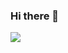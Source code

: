 ### Hi there 👋
<a href="https://opgc.me/#/users/hyoeunla" target="_blank"><img src="https://api.opgc.me/githubs/users/hyoeunla/tag/?theme=basic" /></a>

<!--
**hyoeunla/hyoeunla** is a ✨ _special_ ✨ repository because its `README.md` (this file) appears on your GitHub profile.

Here are some ideas to get you started:

- 🔭 I’m currently working on ...
- 🌱 I’m currently learning ...
- 👯 I’m looking to collaborate on ...
- 🤔 I’m looking for help with ...
- 💬 Ask me about ...
- 📫 How to reach me: ...
- 😄 Pronouns: ...
- ⚡ Fun fact: ...
-->
